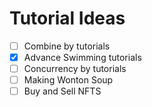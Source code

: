 # Tutorial Ideas

- [ ] Combine by tutorials
- [x] Advance Swimming tutorials
- [ ] Concurrency by tutorials
- [ ] Making Wonton Soup
- [ ] Buy and Sell NFTS